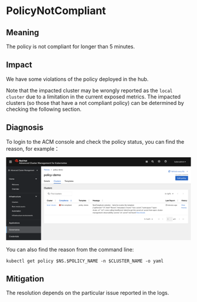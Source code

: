 # PolicyNotCompliant

## Meaning

The policy is not compliant for longer than 5 minutes.

## Impact

We have some violations of the policy deployed in the hub.

Note that the impacted cluster may be wrongly reported as the ``local cluster`` due to a limitation in the current exposed metrics. The impacted clusters (so those that have a not compliant policy) can be determined by checking the following section.

## Diagnosis

To login to the ACM console and check the policy status, you can find the reason, for example：

![](/images/policy-status.png)

You can also find the reason from the command line:

```
kubectl get policy $NS.$POLICY_NAME -n $CLUSTER_NAME -o yaml
```

## Mitigation

The resolution depends on the particular issue reported in the logs.
